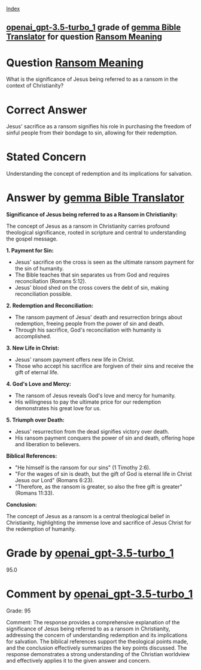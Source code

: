 
[Index](../../../../index.md)
## [openai_gpt-3.5-turbo_1](../../../grading_models/openai_gpt-3.5-turbo_1.md) grade of [gemma Bible Translator](../../../answering_models/gemma_Bible_Translator.md) for question [Ransom Meaning](../../../questions/Ransom_Meaning.md)

# Question [Ransom Meaning](../../../questions/Ransom_Meaning.md)
What is the significance of Jesus being referred to as a ransom in the context of Christianity?

# Correct Answer
Jesus' sacrifice as a ransom signifies his role in purchasing the freedom of sinful people from their bondage to sin, allowing for their redemption.

# Stated Concern
Understanding the concept of redemption and its implications for salvation.

# Answer by [gemma Bible Translator](../../../answering_models/gemma_Bible_Translator.md)
**Significance of Jesus being referred to as a Ransom in Christianity:**

The concept of Jesus as a ransom in Christianity carries profound theological significance, rooted in scripture and central to understanding the gospel message.

**1. Payment for Sin:**

* Jesus' sacrifice on the cross is seen as the ultimate ransom payment for the sin of humanity.
* The Bible teaches that sin separates us from God and requires reconciliation (Romans 5:12).
* Jesus' blood shed on the cross covers the debt of sin, making reconciliation possible.

**2. Redemption and Reconciliation:**

* The ransom payment of Jesus' death and resurrection brings about redemption, freeing people from the power of sin and death.
* Through his sacrifice, God's reconciliation with humanity is accomplished.

**3. New Life in Christ:**

* Jesus' ransom payment offers new life in Christ.
* Those who accept his sacrifice are forgiven of their sins and receive the gift of eternal life.

**4. God's Love and Mercy:**

* The ransom of Jesus reveals God's love and mercy for humanity.
* His willingness to pay the ultimate price for our redemption demonstrates his great love for us.

**5. Triumph over Death:**

* Jesus' resurrection from the dead signifies victory over death.
* His ransom payment conquers the power of sin and death, offering hope and liberation to believers.

**Biblical References:**

* "He himself is the ransom for our sins" (1 Timothy 2:6).
* "For the wages of sin is death, but the gift of God is eternal life in Christ Jesus our Lord" (Romans 6:23).
* "Therefore, as the ransom is greater, so also the free gift is greater" (Romans 11:33).

**Conclusion:**

The concept of Jesus as a ransom is a central theological belief in Christianity, highlighting the immense love and sacrifice of Jesus Christ for the redemption of humanity.

# Grade by [openai_gpt-3.5-turbo_1](../../../grading_models/openai_gpt-3.5-turbo_1.md)
95.0

# Comment by [openai_gpt-3.5-turbo_1](../../../grading_models/openai_gpt-3.5-turbo_1.md)
Grade: 95

Comment: The response provides a comprehensive explanation of the significance of Jesus being referred to as a ransom in Christianity, addressing the concern of understanding redemption and its implications for salvation. The biblical references support the theological points made, and the conclusion effectively summarizes the key points discussed. The response demonstrates a strong understanding of the Christian worldview and effectively applies it to the given answer and concern.
